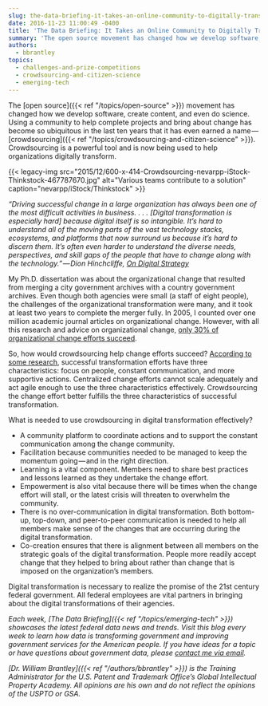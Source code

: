 ```yaml
---
slug: the-data-briefing-it-takes-an-online-community-to-digitally-transform-an-organization
date: 2016-11-23 11:00:49 -0400
title: 'The Data Briefing: It Takes an Online Community to Digitally Transform an Organization'
summary: 'The open source movement has changed how we develop software, create content, and even do science. Using a community to help complete projects and bring about change has become so ubiquitous in the last ten years that it has even earned a name &mdash; crowdsourcing. Crowdsourcing is a powerful tool and is now being used to help'
authors:
  - bbrantley
topics:
  - challenges-and-prize-competitions
  - crowdsourcing-and-citizen-science
  - emerging-tech
---
```


The [open source]({{< ref "/topics/open-source" >}}) movement has changed how we develop software, create content, and even do science. Using a community to help complete projects and bring about change has become so ubiquitous in the last ten years that it has even earned a name — [crowdsourcing]({{< ref "/topics/crowdsourcing-and-citizen-science" >}}). Crowdsourcing is a powerful tool and is now being used to help organizations digitally transform.

{{< legacy-img src="2015/12/600-x-414-Crowdsourcing-nevarpp-iStock-Thinkstock-467787670.jpg" alt="Various teams contribute to a solution" caption="nevarpp/iStock/Thinkstock" >}} 

_“Driving successful change in a large organization has always been one of the most difficult activities in business. . . . [Digital transformation is especially hard] because digital itself is so intangible. It’s hard to understand all of the moving parts of the vast technology stacks, ecosystems, and platforms that now surround us because it’s hard to discern them. It’s often even harder to understand the diverse needs, perspectives, and skill gaps of the people that have to change along with the technology.” — Dion Hinchcliffe,_ [_On Digital Strategy_](https://dionhinchcliffe.com/2016/11/18/using-online-community-for-digital-transformation/)

My Ph.D. dissertation was about the organizational change that resulted from merging a city government archives with a country government archives. Even though both agencies were small (a staff of eight people), the challenges of the organizational transformation were many, and it took at least two years to complete the merger fully. In 2005, I counted over one million academic journal articles on organizational change. However, with all this research and advice on organizational change, [only 30% of organizational change efforts succeed](http://www.gallup.com/businessjournal/162707/change-initiatives-fail-don.aspx).

So, how would crowdsourcing help change efforts succeed? [According to some research](http://www.mckinsey.com/business-functions/organization/our-insights/how-to-beat-the-transformation-odds), successful transformation efforts have three characteristics: focus on people, constant communication, and more supportive actions. Centralized change efforts cannot scale adequately and act agile enough to use the three characteristics effectively. Crowdsourcing the change effort better fulfills the three characteristics of successful transformation.

What is needed to use crowdsourcing in digital transformation effectively?

- A community platform to coordinate actions and to support the constant communication among the change community.
- Facilitation because communities needed to be managed to keep the momentum going — and in the right direction.
- Learning is a vital component. Members need to share best practices and lessons learned as they undertake the change effort.
- Empowerment is also vital because there will be times when the change effort will stall, or the latest crisis will threaten to overwhelm the community.
- There is no over-communication in digital transformation. Both bottom-up, top-down, and peer-to-peer communication is needed to help all members make sense of the changes that are occurring during the digital transformation.
- Co-creation ensures that there is alignment between all members on the strategic goals of the digital transformation. People more readily accept change that they helped to bring about rather than change that is imposed on the organization’s members.

Digital transformation is necessary to realize the promise of the 21st century federal government. All federal employees are vital partners in bringing about the digital transformations of their agencies.

_Each week, [The Data Briefing]({{< ref "/topics/emerging-tech" >}}) showcases the latest federal data news and trends. Visit this blog every week to learn how data is transforming government and improving government services for the American people. If you have ideas for a topic or have questions about government data, please [contact me via email](mailto:William.Brantley@uspto.gov?subject=The%20Data%20Briefing)._

_[Dr. William Brantley]({{< ref "/authors/bbrantley" >}}) is the Training Administrator for the U.S. Patent and Trademark Office’s Global Intellectual Property Academy. All opinions are his own and do not reflect the opinions of the USPTO or GSA._

